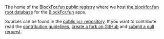 The home of the [BlockFor.fun public registry](https://registry.blockfor.fun) where we host [the blockfor.fun root database](root.db) for the [BlockFor.fun](https://blockfor.fun/) apps.

Sources can be found in the [public `git` repository](https://github.com/blockforfun/registry.git). If you want to contribute read the [contribution guidelines](CONTRIBUTING.md), [create a fork on GitHub](https://github.com/blockforfun/registry/) and [submit a pull request](https://github.com/blockforfun/registry/pull/new/master).
